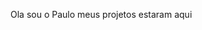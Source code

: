Ola sou o Paulo
meus projetos estaram aqui 
<!---
pauloo163/pauloo163 is a ✨ special ✨ repository because its `README.md` (this file) appears on your GitHub profile.
You can click the Preview link to take a look at your changes.
--->
